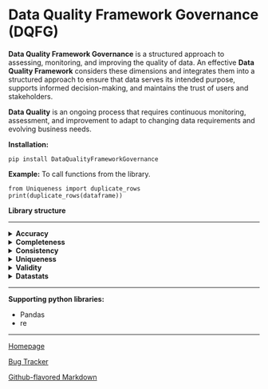 
  

# Data Quality Framework Governance (DQFG)
  

**Data Quality Framework Governance** is a structured approach to assessing, monitoring, and improving the quality of data. An effective **Data Quality Framework** considers these dimensions and integrates them into a structured approach to ensure that data serves its intended purpose, supports informed decision-making, and maintains the trust of users and stakeholders.

**Data Quality** is an ongoing process that requires continuous monitoring, assessment, and improvement to adapt to changing data requirements and evolving business needs.



**Installation:**

	pip install DataQualityFrameworkGovernance

  

**Example:** To call functions from the library.

	from Uniqueness import duplicate_rows
	print(duplicate_rows(dataframe))


**Library structure**

****
  

<details>
<summary><b>Accuracy</b></summary>

<ul>

<details>
<summary><i>accuracy_tolerance_numeric</i></summary>

Calculating data quality accuracy of a set of values (base values) by comparing them to a known correct value (lookup value) by setting a user-defined tolerance percentage, applicable for numeric values.

	from  Accuracy  import  accuracy_tolerance_numeric
	print(accuracy_tolerance_numeric(dataframe, base_column, lookup_column, tolerance_percentage))

</details>

<details>
<summary><i>email_pattern</i></summary>

Validating accuracy of email addresses in a dataset by verifying that they follow a valid email format.

	from  Accuracy  import  email_pattern
	print(email_pattern(dataframe,email_column_name))

</details>

<details>
<summary><i>filter_number_range</i></summary>

Number range ensures that data values are accurate and conform to expected values or constraints. It is applicable to a variety of contexts, including exam scores, weather conditions, pricing, stock prices, age, income, speed limits for vehicles, water levels, and numerous other scenarios.

	from  Accuracy  import  filter_number_range
	print(filter_number_range(dataframe, range_column_name, lower_bound, upper_bound))

</details>

<details>
<summary><i>filter_datetime_range</i></summary>

The datetime range filter guarantees the accuracy and adherence of data values to predetermined criteria or constraints. It is applicable to a variety of contexts, including capturing outliers in date of birth, age and many more.

	from  Accuracy  import  filter_datetime_range
	print(filter_datetime_range(location, range_column_name, from_date, to_date, date_format))

**Important**: Specify date format in *'%Y-%m-%d %H:%M:%S.%f'*  ***(It can be specified in any format, parameter value to be aligned appropriately).***

</details>

</ul>
</details>

<details>
<summary><b>Completeness</b></summary>

<ul>

<details>
<summary><i>missing_values</i></summary>

Summary of missing values in each column.

	from  Completeness  import  missing_values
	print(missing_values(dataframe))

</details>

<details>
<summary><i>overall_completeness_percentage</i></summary>

Percentage of missing values in a DataFrame. 

  
	from  Completeness  import  overall_completeness_percentage
	print(overall_completeness_percentage(dataframe))

</details>

</ul>
</details>

<details>
<summary><b>Consistency</b></summary>

<ul>

<details>
<summary><i>start_end_date_consistency</i></summary>

If the data in two columns is consistent, check if the "Start Date" and "End Date" column are in the correct chronological order. 

  
  	from  Consistency  import  start_end_date_consistency
	print(start_end_date_consistency(dataframe, start_date_column_name, end_date_column_name, date_format))

**Important**: Specify date format in *'%Y-%m-%d %H:%M:%S.%f'*  ***(It can be specified in any format, parameter value to be aligned appropriately).***

</details>


<details>
<summary><i>count_start_end_date_consistency</i></summary>

Count of data in two columns is consistent, check if the "Start Date" and "End Date" column are in the correct chronological order. 

  
  	from  Consistency  import  count_start_end_date_consistency
	print(count_start_end_date_consistency(dataframe, start_date_column_name, end_date_column_name, date_format))
  
**Important**: Specify date format in *'%Y-%m-%d %H:%M:%S.%f'*  ***(It can be specified in any format, parameter value to be aligned appropriately).***

</details>

</ul>
</details>
  

<details>
<summary><b>Uniqueness</b></summary>

<ul>

<details>
<summary><i>duplicate_rows</i></summary>

Identify and display **duplicate** rows in a dataset. 

  
	from  Uniqueness  import  duplicate_rows
	print(duplicate_rows(dataframe))

</details>

<details>
<summary><i>unique_column_values</i></summary>

Identify and display **unique** values in a dataset. 

	from  Uniqueness  import  unique_column_values
	print(unique_column_values(dataframe, column_name))

</details>

<details>
<summary><i>unique_column_count</i></summary>

Identify and count **unique** values in a dataset. 

	from  Uniqueness  import  unique_column_count
	print(unique_column_count(dataframe, column_name))

</details>

</ul>
</details>


<details>
<summary><b>Validity</b></summary>

<ul>

<details>
<summary><i>validate_age</i></summary>

Validate age based on the criteria in a dataset. 

  	from  Validity  import  validate_age
	print(validate_age(dataframe, age_column, min_age, max_age))

</details>

<details>
<summary><i>validate_age_count</i></summary>

Count age based on the criteria in a dataset. 

  	from  Validity  import  validate_age_count
	print(validate_age_count(dataframe, age_column, min_age, max_age))

</details>

</ul>
</details>
  

<details>
<summary><b>Datastats</b></summary>

<ul>

<details>
<summary><i>count_rows</i></summary>

Count the number of rows in a DataFrame. 
  
  	from  Datastats  import  count_rows
	print(count_rows(dataframe))

</details>

<details>
<summary><i>count_columns</i></summary>

Count the number of columns in a DataFrame. 

    
  	from  Datastats  import  count_columns
	print(count_columns(dataframe))

</details>

<details>
<summary><i>count_dataset</i></summary>

Count the number of rows & columns in a DataFrame. 
    
  	from  Datastats  import  count_dataset
	print(count_dataset(dataframe))

</details>

</ul>
</details>
  

****

  

  

**Supporting python libraries:**

  

- Pandas
- re
  

  

****

  

[Homepage](https://github.com/RajithPrabakaran/DataQualityFrameworkGovernance)

  

  

[Bug Tracker](https://github.com/RajithPrabakaran/DataQualityFrameworkGovernance/issues)

  

  

[Github-flavored Markdown](https://guides.github.com/features/mastering-markdown/)